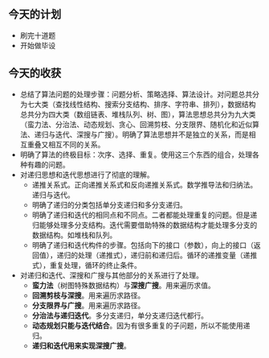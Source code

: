 ## 今天的计划
* 刷完十道题
* 开始做毕设


## 今天的收获

* 总结了算法问题的处理步骤：问题分析、策略选择、算法设计。对问题总共分为七大类（查找线性结构、搜索分支结构、排序、字符串、排列），数据结构总共分为四大类（数组链表、堆栈队列、树、图），算法思想总共分为九大类（蛮力法、分治法、动态规划、贪心、回溯剪枝、分支限界、随机化和近似算法、递归与迭代、深搜与广搜）。明确了算法思想并不是独立的关系，而是相互重叠又相互不同的关系。
* 明确了算法的终极目标：次序、选择、重复。使用这三个东西的组合，处理各种有趣的问题。
* 对递归思想和迭代思想进行了彻底的理解。
  * 递推关系式。正向递推关系式和反向递推关系式。数学推导法和归纳法。递归与迭代。
  * 明确了递归的分类包括单分支递归和多分支递归。
  * 明确了递归和迭代的相同点和不同点。二者都能处理重复的问题。但是递归能够处理多分支结构。迭代需要借助特殊的数据结构才能处理多分支的数据结构。如堆栈和队列。
  * 明确了递归和迭代构件的步骤。包括向下的接口（参数），向上的接口（返回值），递归的处理（递推式），递归前和递归后。循环的递推变量（递推式），重复处理，循环的终止条件。
* 对递归和迭代、深搜和广搜与其他部分的关系进行了处理。
  * **蛮力法**（树图特殊数据结构）与**深搜广搜**。用来遍历求值。
  * **回溯剪枝与深搜**。用来遍历求路径。
  * **分支限界与广搜**。用来遍历求路径。
  * **分治法与递归迭代**。多分支递归，单分支递归迭代都行。
  * **动态规划只能与迭代结合**。因为有很多重复的子问题，所以不能使用递归。
  * **递归和迭代用来实现深搜广搜**。
